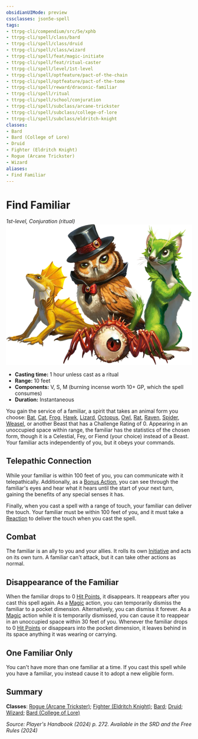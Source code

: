 ```yaml
---
obsidianUIMode: preview
cssclasses: json5e-spell
tags:
- ttrpg-cli/compendium/src/5e/xphb
- ttrpg-cli/spell/class/bard
- ttrpg-cli/spell/class/druid
- ttrpg-cli/spell/class/wizard
- ttrpg-cli/spell/feat/magic-initiate
- ttrpg-cli/spell/feat/ritual-caster
- ttrpg-cli/spell/level/1st-level
- ttrpg-cli/spell/optfeature/pact-of-the-chain
- ttrpg-cli/spell/optfeature/pact-of-the-tome
- ttrpg-cli/spell/reward/draconic-familiar
- ttrpg-cli/spell/ritual
- ttrpg-cli/spell/school/conjuration
- ttrpg-cli/spell/subclass/arcane-trickster
- ttrpg-cli/spell/subclass/college-of-lore
- ttrpg-cli/spell/subclass/eldritch-knight
classes:
- Bard
- Bard (College of Lore)
- Druid
- Fighter (Eldritch Knight)
- Rogue (Arcane Trickster)
- Wizard
aliases:
- Find Familiar
---
```

# Find Familiar
*1st-level, Conjuration (ritual)*  
![](Інструменти%20ДМ/CLI/spells/img/find-familiar.webp#right)

- **Casting time:** 1 hour unless cast as a ritual
- **Range:** 10 feet
- **Components:** V, S, M (burning incense worth 10+ GP, which the spell consumes)
- **Duration:** Instantaneous

You gain the service of a familiar, a spirit that takes an animal form you choose: [Bat](Інструменти%20ДМ/CLI/bestiary/beast/bat-xmm.md), [Cat](Інструменти%20ДМ/CLI/bestiary/beast/cat-xmm.md), [Frog](Інструменти%20ДМ/CLI/bestiary/beast/frog-xmm.md), [Hawk](Інструменти%20ДМ/CLI/bestiary/beast/hawk-xmm.md), [Lizard](Інструменти%20ДМ/CLI/bestiary/beast/lizard-xmm.md), [Octopus](Інструменти%20ДМ/CLI/bestiary/beast/octopus-xmm.md), [Owl](Інструменти%20ДМ/CLI/bestiary/beast/owl-xmm.md), [Rat](Інструменти%20ДМ/CLI/bestiary/beast/rat-xmm.md), [Raven](Інструменти%20ДМ/CLI/bestiary/beast/raven-xmm.md), [Spider](Інструменти%20ДМ/CLI/bestiary/beast/spider-xmm.md), [Weasel](Інструменти%20ДМ/CLI/bestiary/beast/weasel-xmm.md), or another Beast that has a Challenge Rating of 0. Appearing in an unoccupied space within range, the familiar has the statistics of the chosen form, though it is a Celestial, Fey, or Fiend (your choice) instead of a Beast. Your familiar acts independently of you, but it obeys your commands.

## Telepathic Connection

While your familiar is within 100 feet of you, you can communicate with it telepathically. Additionally, as a [Bonus Action](Інструменти%20ДМ/CLI/rules/variant-rules/bonus-action-xphb.md), you can see through the familiar's eyes and hear what it hears until the start of your next turn, gaining the benefits of any special senses it has.

Finally, when you cast a spell with a range of touch, your familiar can deliver the touch. Your familiar must be within 100 feet of you, and it must take a [Reaction](Інструменти%20ДМ/CLI/rules/variant-rules/reaction-xphb.md) to deliver the touch when you cast the spell.

## Combat

The familiar is an ally to you and your allies. It rolls its own [Initiative](Інструменти%20ДМ/CLI/rules/variant-rules/initiative-xphb.md) and acts on its own turn. A familiar can't attack, but it can take other actions as normal.

## Disappearance of the Familiar

When the familiar drops to 0 [Hit Points](Інструменти%20ДМ/CLI/rules/variant-rules/hit-points-xphb.md), it disappears. It reappears after you cast this spell again. As a [Magic](Інструменти%20ДМ/CLI/rules/actions.md#Magic) action, you can temporarily dismiss the familiar to a pocket dimension. Alternatively, you can dismiss it forever. As a [Magic](Інструменти%20ДМ/CLI/rules/actions.md#Magic) action while it is temporarily dismissed, you can cause it to reappear in an unoccupied space within 30 feet of you. Whenever the familiar drops to 0 [Hit Points](Інструменти%20ДМ/CLI/rules/variant-rules/hit-points-xphb.md) or disappears into the pocket dimension, it leaves behind in its space anything it was wearing or carrying.

## One Familiar Only

You can't have more than one familiar at a time. If you cast this spell while you have a familiar, you instead cause it to adopt a new eligible form.

## Summary

**Classes**: [Rogue (Arcane Trickster)](Інструменти%20ДМ/CLI/lists/list-spells-classes-arcane-trickster-xphb.md "subclass=XPHB;class=XPHB"); [Fighter (Eldritch Knight)](Інструменти%20ДМ/CLI/lists/list-spells-classes-eldritch-knight-xphb.md "subclass=XPHB;class=XPHB"); [Bard](Інструменти%20ДМ/CLI/lists/list-spells-classes-bard.md); [Druid](Інструменти%20ДМ/CLI/lists/list-spells-classes-druid.md); [Wizard](Інструменти%20ДМ/CLI/lists/list-spells-classes-wizard.md); [Bard (College of Lore)](Інструменти%20ДМ/CLI/lists/list-spells-classes-college-of-lore-xphb.md "subclass=XPHB;class=XPHB")

*Source: Player's Handbook (2024) p. 272. Available in the <span title='Systems Reference Document (5.2)'>SRD</span> and the Free Rules (2024)*